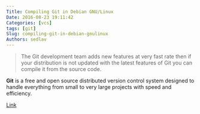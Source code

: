 ```yaml
---
Title: Compiling Git in Debian GNU/Linux
Date: 2016-08-23 19:11:42
Categories: [vcs]
tags: [git]
Slug: compiling-git-in-debian-gnulinux
Authors: sedlav
---
```


> The Git development team adds new features at very fast rate then if your distribution is not updated with the latest features of Git you can compile it from the source code.

**Git** is a free and open source distributed version control system designed to handle everything from small to very large projects with speed and efficiency.

[Link](http://www.librebyte.net/en/gnulinux/compiling-git-in-debian-gnulinux/)
